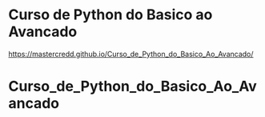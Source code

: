 # Curso de Python do Basico ao Avancado






https://mastercredd.github.io/Curso_de_Python_do_Basico_Ao_Avancado/
# Curso_de_Python_do_Basico_Ao_Avancado
